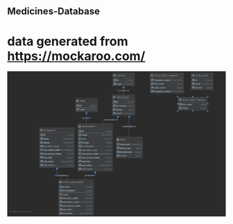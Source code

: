 ## Medicines-Database

# data generated from https://mockaroo.com/

![Image alt](https://github.com/romanzoniit/Medicines-Database/blob/main/Diagram.PNG)
